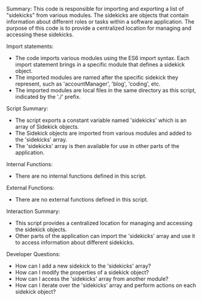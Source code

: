 Summary:
This code is responsible for importing and exporting a list of "sidekicks" from various modules. The sidekicks are objects that contain information about different roles or tasks within a software application. The purpose of this code is to provide a centralized location for managing and accessing these sidekicks.

Import statements:
- The code imports various modules using the ES6 import syntax. Each import statement brings in a specific module that defines a sidekick object.
- The imported modules are named after the specific sidekick they represent, such as 'accountManager', 'blog', 'coding', etc.
- The imported modules are local files in the same directory as this script, indicated by the './' prefix.

Script Summary:
- The script exports a constant variable named 'sidekicks' which is an array of Sidekick objects.
- The Sidekick objects are imported from various modules and added to the 'sidekicks' array.
- The 'sidekicks' array is then available for use in other parts of the application.

Internal Functions:
- There are no internal functions defined in this script.

External Functions:
- There are no external functions defined in this script.

Interaction Summary:
- This script provides a centralized location for managing and accessing the sidekick objects.
- Other parts of the application can import the 'sidekicks' array and use it to access information about different sidekicks.

Developer Questions:
- How can I add a new sidekick to the 'sidekicks' array?
- How can I modify the properties of a sidekick object?
- How can I access the 'sidekicks' array from another module?
- How can I iterate over the 'sidekicks' array and perform actions on each sidekick object?
